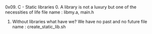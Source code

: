 0x09. C - Static libraries
0. A library is not a luxury but one of the necessities of life
file name : libmy.a, main.h
1. Without libraries what have we? We have no past and no future
file name : create_static_lib.sh